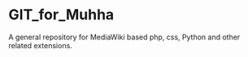 GIT_for_Muhha
=============

A general repository for MediaWiki based php, css, Python and other related extensions.